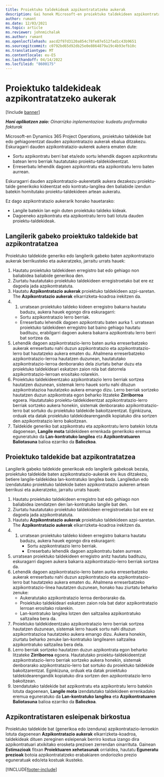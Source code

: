 ```yaml
---
title: Proiektuko taldekideak azpikontratatzeko aukerak
description: Gai honek Microsoft-en proiektuko taldekideen azpikontratazio aukerak azaltzen ditu Dynamics 365 Project Operations.
author: rumant
ms.date: 12/03/2021
ms.topic: article
ms.reviewer: johnmichalak
ms.author: rumant
ms.openlocfilehash: aacd2f97d3120a854c78fe87e512fad1c43b9651
ms.sourcegitcommit: c0792bd65d92db25e0e8864879a19c4b93efb10c
ms.translationtype: MT
ms.contentlocale: eu-ES
ms.lasthandoff: 04/14/2022
ms.locfileid: "8600175"
---
```

# <a name="subcontracting-options-for-project-team-members"></a>Proiektuko taldekideak azpikontratatzeko aukerak

[!include [banner](../../includes/dataverse-preview.md)]

_**Honi aplikatzen zaio:** Oinarrizko inplementazioa: kudeatu proformako fakturak_

Microsoft-en Dynamics 365 Project Operations, proiektuko taldekide bat edo gehiagorentzat dauden azpikontratazio aukerak ebalua ditzakezu. Eskuragarri dauden azpikontratazio-aukerek aukera ematen dute:

- Sortu azpikontratu berri bat eta/edo sortu lehendik dagoen azpikontratu batean lerro berriak hautatutako proiektu-taldekideentzat. 
- Erreserbatu lehendik dagoen azpikontratu eta azpikontratu lerro baten aurrean. 

Eskuragarri dauden azpikontratazio-aukeretatik aukera dezakezu proiektu-talde generikoko kideentzat edo kontratu-langilea den baliabide izendun batekin hornitutako proiektu-taldekideen artean aukeratu. 

Ez dago azpikontratazio aukerarik honako hauetarako:

- Langile batekin lan egin duten proiektuko taldeko kideak. 
- Dagoeneko azpikontratu eta azpikontratu lerro bati lotuta dauden proiektu-taldekideak. 

## <a name="subcontracting-an-unstaffed-project-team-member"></a>Langilerik gabeko proiektuko taldekide bat azpikontratatzea

Proiektuko taldekide generiko edo langilerik gabeko baten azpikontratazio aukerak berrikusteko eta aukeratzeko, jarraitu urrats hauek:

1. Hautatu proiektuko taldekideen erregistro bat edo gehiago non baliabidea baliabide generikoa den.
2. Ziurtatu hautatutako proiektuko taldekideen erregistroetako bat ere ez dagoela jada azpikontratatuta. 
3. Hautatu **Azpikontratazio aukerak** proiektuko taldekideen azpi-saretan. The **Azpikontratazio aukerak** elkarrizketa-koadroa irekitzen da. 
4. 1. urratsean proiektuko taldeko kideen erregistro bakarra hautatu baduzu, aukera hauek egongo dira eskuragarri:
    - Sortu azpikontratazio lerro berriak. 
    - Erreserbatu lehendik dagoen azpikontratu baten aurka 1. urratsean proiektuko taldekideen erregistro bat baino gehiago hautatu badituzu, erabilgarri dagoen aukera bakarra azpikontratu lerro berri bat sortzea da.
5. Lehendik dagoen azpikontratazio-lerro baten aurka erreserbatzeko aukerak erreserbatu nahi duzun azpikontratazio eta azpikontratazio-lerro bat hautatzeko aukera ematen du. Ahalmena erreserbatzeko azpikontratazio-lerroa hautatzen duzunean, hautatutako azpikontratazio-lerroa denborarako dela ziurtatu behar duzu eta proiektuko taldekideari eskatzen zaion rola bat datorrela azpikontratazio-lerroan erositako rolarekin.
6. Proiektuko taldekideentzako azpikontratazio lerro berriak sortzea hautatzen duzunean, sistemak lerro hauek sortu nahi dituzun azpikontratazioa hautatzeko aukera emango dizu. Lerro berriak sortzeko hautatzen duzun azpikontrata egon beharko litzateke **Zirriborroa** egoera. Hautatutako proiektu-taldekideentzat azpikontratazio-lerro berriak sortzeko aukera honekin, sistemak denborarako azpikontratazio-lerro bat sortuko du proiektuko taldekide bakoitzarentzat. Eginkizuna, orduak eta datak proiektuko taldekidearengandik kopiatuko dira sortzen den azpikontratazio lerro bakoitzean. 
7. Taldekide generiko bat azpikontratu eta azpikontratu lerro batekin lotuta dagoenean, **Langile mota** taldekideen errenkada generikoko eremua eguneratuko da **Lan-kontratuko langilea** eta **Azpikontratuaren Baliotasuna** balioa ezarriko da **Baliozkoa**.

## <a name="subcontracting-a-staffed-project-team-member"></a>Proiektuko taldekide bat azpikontratatzea

Langilerik gabeko taldekide generikoak edo langilerik gabekoak bezala, proiektuko taldekide baten azpikontratazio-aukerak ere ikus ditzakezu, betiere langile-taldekidea lan-kontratuko langilea bada. Langiledun edo izendatutako proiektuko taldekide baten azpikontratazio aukeren artean berrikusi eta aukeratzeko, jarraitu urrats hauek:

1. Hautatu proiektuko taldekideen erregistro bat edo gehiago non baliabidea izendatzen den lan-kontratuko langile bat den.
2. Ziurtatu hautatutako proiektuko taldekideen erregistroetako bat ere ez dagoela jada azpikontratatuta. 
3. Hautatu **Azpikontratazio aukerak** proiektuko taldekideen azpi-saretan. The **Azpikontratazio aukerak** elkarrizketa-koadroa irekitzen da. 
4. 1. urratsean proiektuko taldeko kideen erregistro bakarra hautatu baduzu, aukera hauek egongo dira eskuragarri:
      - Sortu azpikontratazio lerro berriak.
      - Erreserbatu lehendik dagoen azpikontratu baten aurrean.
  1. urratsean proiektuko taldekideen erregistro anitz hautatu badituzu, eskuragarri dagoen aukera bakarra azpikontratazio-lerro berriak sortzea da.
5. Lehendik dagoen azpikontratazio-lerro baten aurka erreserbatzeko aukerak erreserbatu nahi duzun azpikontratazio eta azpikontratazio-lerro bat hautatzeko aukera ematen du. Ahalmena erreserbatzeko azpikontratazio-linea hautatzen duzunean, honako hau ziurtatu beharko zenuke:
      - Aukeratutako azpikontratazio lerroa denborarako da. 
      - Proiektuko taldekideari eskatzen zaion rola bat dator azpikontratazio lerroan erositako rolarekin. 
      - Lan-kontratuko langilea lotzen den saltzailea azpikontratuko saltzailea bera da.
6. Proiektuko taldekideentzako azpikontratazio lerro berriak sortzea hautatzen duzunean, sistemak lerro hauek sortu nahi dituzun azpikontratazioa hautatzeko aukera emango dizu. Aukera honekin, ziurtatu beharko zenuke lan-kontratuko langilearen saltzailea azpikontratuko saltzailea bera dela. 
7. Lerro berriak sortzeko hautatzen duzun azpikontrata egon beharko litzateke **Zirriborroa** egoera. Hautatutako proiektu-taldekideentzat azpikontratazio-lerro berriak sortzeko aukera honekin, sistemak denborarako azpikontratazio-lerro bat sortuko du proiektuko taldekide bakoitzarentzat. Eginkizuna, orduak eta datak proiektuko taldekidearengandik kopiatuko dira sortzen den azpikontratazio lerro bakoitzean.  
8. Izendatutako taldekide bat azpikontratu eta azpikontratu lerro batekin lotuta dagoenean, **Langile mota** izendatutako taldekideen errenkadako eremua eguneratuko da **Lan-kontratuko langilea** eta **Azpikontratuaren Baliotasuna** balioa ezarriko da **Baliozkoa**.

## <a name="re-costing-subcontractor-assignments"></a>Azpikontratistaren esleipenak birkostua

Proiektuko taldekide bat (generikoa edo izenduna) azpikontratazio-lerroekin lotuta dagoenean **Azpikontratazio aukerak** elkarrizketa-koadroa, taldekideak dituen zereginen esleipenak berriro kostua izango dira azpikontratuari atxikitako erosketa prezioen zerrendan oinarrituta. Gainean **Estimazioak** fitxan **Proiektuaren xehetasunak** orrialdea, hautatu **Eguneratu prezioak** botoia azpikontratatzeko erabakiaren ondoriozko prezio eguneratuak edo/eta kostuak ikusteko.

[!INCLUDE[footer-include](../../includes/footer-banner.md)]
